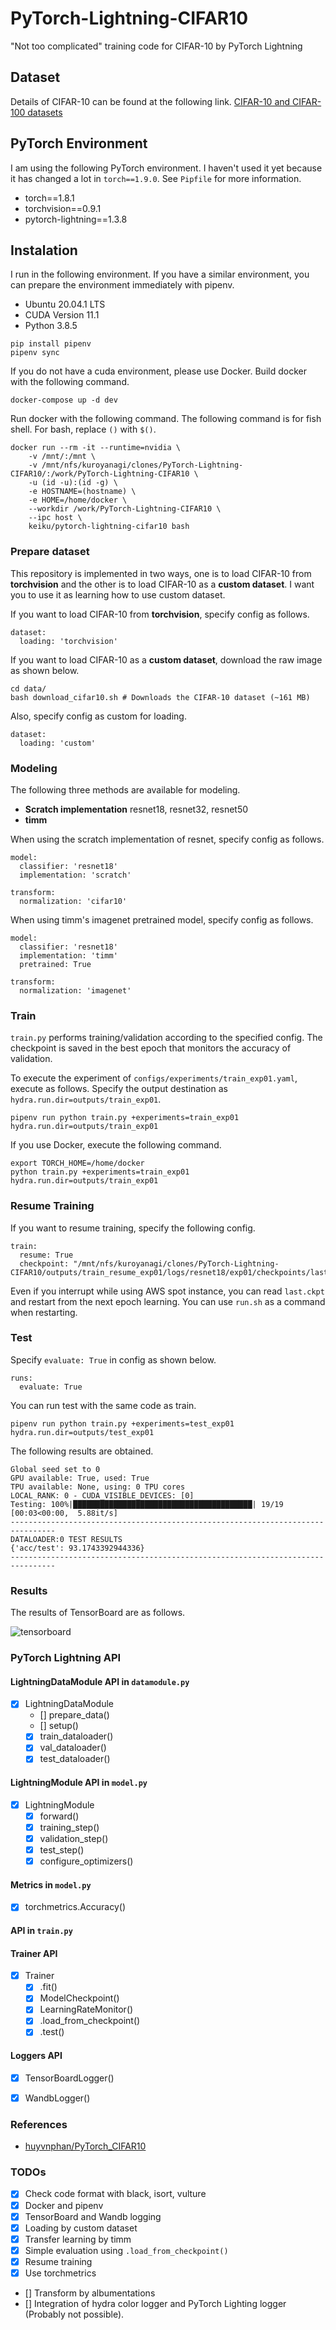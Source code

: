 # PyTorch-Lightning-CIFAR10
"Not too complicated" training code for CIFAR-10 by PyTorch Lightning

## Dataset

Details of CIFAR-10 can be found at the following link. [CIFAR-10 and CIFAR-100 datasets](https://www.cs.toronto.edu/~kriz/cifar.html)

## PyTorch Environment

I am using the following PyTorch environment. I haven't used it yet because it has changed a lot in ``torch==1.9.0``. See `Pipfile` for more information.

* torch==1.8.1
* torchvision==0.9.1
* pytorch-lightning==1.3.8

## Instalation

I run in the following environment. If you have a similar environment, you can prepare the environment immediately with pipenv.

* Ubuntu 20.04.1 LTS
* CUDA Version 11.1
* Python 3.8.5

```
pip install pipenv
pipenv sync
```

If you do not have a cuda environment, please use Docker. Build docker with the following command.

```
docker-compose up -d dev
```

Run docker with the following command. The following command is for fish shell. For bash, replace `()` with `$()`.

```
docker run --rm -it --runtime=nvidia \
    -v /mnt/:/mnt \
    -v /mnt/nfs/kuroyanagi/clones/PyTorch-Lightning-CIFAR10/:/work/PyTorch-Lightning-CIFAR10 \
    -u (id -u):(id -g) \
    -e HOSTNAME=(hostname) \
    -e HOME=/home/docker \
    --workdir /work/PyTorch-Lightning-CIFAR10 \
    --ipc host \
    keiku/pytorch-lightning-cifar10 bash
```

### Prepare dataset

This repository is implemented in two ways, one is to load CIFAR-10 from **torchvision** and the other is to load CIFAR-10 as a **custom dataset**. I want you to use it as learning how to use custom dataset.

If you want to load CIFAR-10 from **torchvision**, specify config as follows.

```
dataset:
  loading: 'torchvision'
```

If you want to load CIFAR-10 as a **custom dataset**, download the raw image as shown below.

```
cd data/
bash download_cifar10.sh # Downloads the CIFAR-10 dataset (~161 MB)
```
Also, specify config as custom for loading.

```
dataset:
  loading: 'custom'
```

### Modeling

The following three methods are available for modeling.

* **Scratch implementation** resnet18, resnet32, resnet50
* **timm**

When using the scratch implementation of resnet, specify config as follows.

```
model:
  classifier: 'resnet18'
  implementation: 'scratch'

transform:
  normalization: 'cifar10'
```

When using timm's imagenet pretrained model, specify config as follows.

```
model:
  classifier: 'resnet18'
  implementation: 'timm'
  pretrained: True

transform:
  normalization: 'imagenet'
```

### Train

`train.py` performs training/validation according to the specified config. The checkpoint is saved in the best epoch that monitors the accuracy of validation.

To execute the experiment of `configs/experiments/train_exp01.yaml`, execute as follows. Specify the output destination as `hydra.run.dir=outputs/train_exp01`.

```
pipenv run python train.py +experiments=train_exp01 hydra.run.dir=outputs/train_exp01
```

If you use Docker, execute the following command.

```
export TORCH_HOME=/home/docker
python train.py +experiments=train_exp01 hydra.run.dir=outputs/train_exp01
```

### Resume Training

If you want to resume training, specify the following config.

```
train:
  resume: True
  checkpoint: "/mnt/nfs/kuroyanagi/clones/PyTorch-Lightning-CIFAR10/outputs/train_resume_exp01/logs/resnet18/exp01/checkpoints/last.ckpt"
```

Even if you interrupt while using AWS spot instance, you can read `last.ckpt` and restart from the next epoch learning. You can use `run.sh` as a command when restarting.

### Test

Specify `evaluate: True` in config as shown below.

```
runs:
  evaluate: True
```
You can run test with the same code as train.

```
pipenv run python train.py +experiments=test_exp01 hydra.run.dir=outputs/test_exp01
```

The following results are obtained.

```
Global seed set to 0
GPU available: True, used: True
TPU available: None, using: 0 TPU cores
LOCAL_RANK: 0 - CUDA_VISIBLE_DEVICES: [0]
Testing: 100%|████████████████████████████████████████| 19/19 [00:03<00:00,  5.88it/s]
--------------------------------------------------------------------------------
DATALOADER:0 TEST RESULTS
{'acc/test': 93.1743392944336}
--------------------------------------------------------------------------------
```

### Results

The results of TensorBoard are as follows.

![tensorboard](results/tensorboard.png)

### PyTorch Lightning API

#### LightningDataModule API in `datamodule.py`

- [x] LightningDataModule
    - [] prepare_data()
    - [] setup()
    - [x] train_dataloader()
    - [x] val_dataloader()
    - [x] test_dataloader()

#### LightningModule API in `model.py`

- [x] LightningModule
    - [x] forward()
    - [x] training_step()
    - [x] validation_step()
    - [x] test_step()
    - [x] configure_optimizers()

#### Metrics in `model.py`

- [x] torchmetrics.Accuracy()

#### API in `train.py`

#### Trainer API

- [x] Trainer
    - [x] .fit()
    - [x] ModelCheckpoint()
    - [x] LearningRateMonitor()
    - [x] .load_from_checkpoint()
    - [x] .test()

#### Loggers API

- [x] TensorBoardLogger()
- [x] WandbLogger()


### References

* [huyvnphan/PyTorch_CIFAR10](https://github.com/huyvnphan/PyTorch_CIFAR10)

### TODOs

- [x] Check code format with black, isort, vulture
- [x] Docker and pipenv
- [x] TensorBoard and Wandb logging
- [x] Loading by custom dataset
- [x] Transfer learning by timm
- [x] Simple evaluation using `.load_from_checkpoint()`
- [x] Resume training
- [x] Use torchmetrics
- [] Transform by albumentations
- [] Integration of hydra color logger and PyTorch Lighting logger (Probably not possible).
